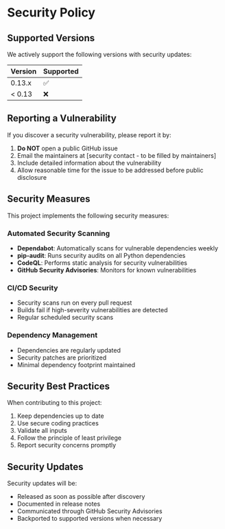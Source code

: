 # Security Policy

## Supported Versions

We actively support the following versions with security updates:

| Version | Supported          |
| ------- | ------------------ |
| 0.13.x  | :white_check_mark: |
| < 0.13  | :x:                |

## Reporting a Vulnerability

If you discover a security vulnerability, please report it by:

1. **Do NOT** open a public GitHub issue
2. Email the maintainers at [security contact - to be filled by maintainers]
3. Include detailed information about the vulnerability
4. Allow reasonable time for the issue to be addressed before public disclosure

## Security Measures

This project implements the following security measures:

### Automated Security Scanning
- **Dependabot**: Automatically scans for vulnerable dependencies weekly
- **pip-audit**: Runs security audits on all Python dependencies
- **CodeQL**: Performs static analysis for security vulnerabilities
- **GitHub Security Advisories**: Monitors for known vulnerabilities

### CI/CD Security
- Security scans run on every pull request
- Builds fail if high-severity vulnerabilities are detected
- Regular scheduled security scans

### Dependency Management
- Dependencies are regularly updated
- Security patches are prioritized
- Minimal dependency footprint maintained

## Security Best Practices

When contributing to this project:

1. Keep dependencies up to date
2. Use secure coding practices
3. Validate all inputs
4. Follow the principle of least privilege
5. Report security concerns promptly

## Security Updates

Security updates will be:
- Released as soon as possible after discovery
- Documented in release notes
- Communicated through GitHub Security Advisories
- Backported to supported versions when necessary